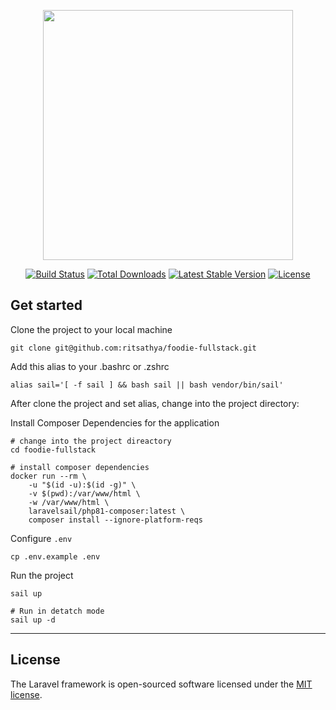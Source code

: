 <p align="center"><a href="https://laravel.com" target="_blank"><img src="https://raw.githubusercontent.com/laravel/art/master/logo-lockup/5%20SVG/2%20CMYK/1%20Full%20Color/laravel-logolockup-cmyk-red.svg" width="400"></a></p>

<p align="center">
<a href="https://travis-ci.org/laravel/framework"><img src="https://travis-ci.org/laravel/framework.svg" alt="Build Status"></a>
<a href="https://packagist.org/packages/laravel/framework"><img src="https://img.shields.io/packagist/dt/laravel/framework" alt="Total Downloads"></a>
<a href="https://packagist.org/packages/laravel/framework"><img src="https://img.shields.io/packagist/v/laravel/framework" alt="Latest Stable Version"></a>
<a href="https://packagist.org/packages/laravel/framework"><img src="https://img.shields.io/packagist/l/laravel/framework" alt="License"></a>
</p>

## Get started

Clone the project to your local machine

```shell
git clone git@github.com:ritsathya/foodie-fullstack.git
```

Add this alias to your .bashrc or .zshrc

```shell
alias sail='[ -f sail ] && bash sail || bash vendor/bin/sail'
```

After clone the project and set alias, change into the project directory:

Install Composer Dependencies for the application

```shell
# change into the project direactory
cd foodie-fullstack

# install composer dependencies
docker run --rm \
    -u "$(id -u):$(id -g)" \
    -v $(pwd):/var/www/html \
    -w /var/www/html \
    laravelsail/php81-composer:latest \
    composer install --ignore-platform-reqs
```

Configure `.env`

```shell
cp .env.example .env
```

Run the project

```shell
sail up 

# Run in detatch mode
sail up -d
```

---

## License

The Laravel framework is open-sourced software licensed under the [MIT license](https://opensource.org/licenses/MIT).
